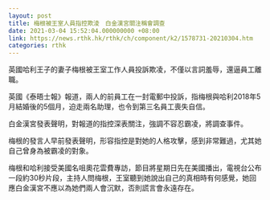 ```yaml
---
layout: post
title: 梅根被王室人員指控欺淩　白金漢宮關注稱會調查
date: 2021-03-04 15:52:04.000000000 +08:00
link: https://news.rthk.hk/rthk/ch/component/k2/1578731-20210304.htm
categories: rthk
---
```


英國哈利王子的妻子梅根被王室工作人員投訴欺凌，不僅以言詞羞辱，還逼員工離職。

英國《泰晤士報》報道，兩人的前員工在一封電郵中投訴，指梅根與哈利2018年5月結婚後的5個月，迫走兩名助理，也令到第三名員工喪失自信。

白金漢宮發表聲明，對報道的指控深表關注，強調不容忍霸凌，將調查事件。

梅根的發言人早前發表聲明，形容指控是對她的人格攻擊，感到非常難過，尤其她自己曾身為被霸凌的對象。

梅根和哈利接受美國名咀奧花雲費專訪，節目將星期日先在美國播出，電視台公布一段約30秒片段，主持人問梅根，王室聽到她說出自己的真相時有何感覺，她回應白金漢宮不應以為她們兩人會沉默，否則謊言會永遠存在。
